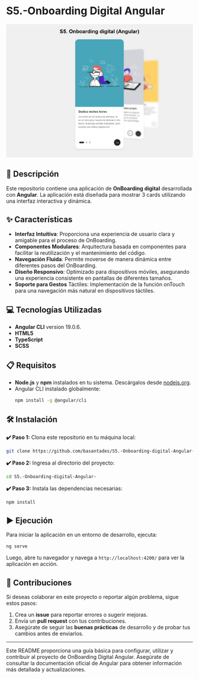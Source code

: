 # S5.-Onboarding Digital Angular

<p align="center">
  <img src="public/assets/screenshot.jpg" alt="Captura de pantalla del proyecto" />
</p>

## 📄 Descripción

Este repositorio contiene una aplicación de **OnBoarding digital** desarrollada con **Angular**. La aplicación está diseñada para mostrar 3 cards utilizando una interfaz interactiva y dinámica.

## ✨ Características

- **Interfaz Intuitiva**: Proporciona una experiencia de usuario clara y amigable para el proceso de OnBoarding.
- **Componentes Modulares**: Arquitectura basada en componentes para facilitar la reutilización y el mantenimiento del código.
- **Navegación Fluida**: Permite moverse de manera dinámica entre diferentes pasos del OnBoarding.
- **Diseño Responsivo**: Optimizado para dispositivos móviles, asegurando una experiencia consistente en pantallas de diferentes tamaños.
- **Soporte para Gestos** Táctiles: Implementación de la función onTouch para una navegación más natural en dispositivos táctiles.

## 💻 Tecnologías Utilizadas

- **Angular CLI** version 19.0.6.
- **HTML5**
- **TypeScript**
- **SCSS** 

## 📋 Requisitos

- **Node.js** y **npm** instalados en tu sistema. Descárgalos desde [nodejs.org](https://nodejs.org/).
- Angular CLI instalado globalmente:
  ```bash
  npm install -g @angular/cli
  ```

## 🛠️ Instalación

**✔️ Paso 1:** Clona este repositorio en tu máquina local:
```bash
git clone https://github.com/basantades/S5.-Onboarding-digital-Angular-.git
```

**✔️ Paso 2:** Ingresa al directorio del proyecto:
```bash
cd S5.-Onboarding-digital-Angular-
```

**✔️ Paso 3:** Instala las dependencias necesarias:
```bash
npm install
```

## ▶️ Ejecución

Para iniciar la aplicación en un entorno de desarrollo, ejecuta:
```bash
ng serve
```
Luego, abre tu navegador y navega a `http://localhost:4200/` para ver la aplicación en acción.

## 🤝 Contribuciones

Si deseas colaborar en este proyecto o reportar algún problema, sigue estos pasos:

1. Crea un **issue** para reportar errores o sugerir mejoras.
2. Envía un **pull request** con tus contribuciones.
3. Asegúrate de seguir las **buenas prácticas** de desarrollo y de probar tus cambios antes de enviarlos.

---

Este README proporciona una guía básica para configurar, utilizar y contribuir al proyecto de OnBoarding Digital Angular. Asegúrate de consultar la documentación oficial de Angular para obtener información más detallada y actualizaciones.

